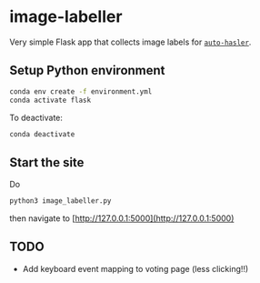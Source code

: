 # image-labeller

Very simple Flask app that collects image labels for [`auto-hasler`](https://github.com/annarailton/auto-hasler).  

## Setup Python environment

```bash
conda env create -f environment.yml
conda activate flask
```
To deactivate:
```bash
conda deactivate
```

## Start the site

Do
```bash
python3 image_labeller.py
```
then navigate to [http://127.0.0.1:5000](http://127.0.0.1:5000)

## TODO

* Add keyboard event mapping to voting page (less clicking!!)